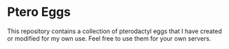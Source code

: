 # Ptero Eggs

This repository contains a collection of pterodactyl eggs that I have created or modified for my own use. Feel free to use them for your own servers.
